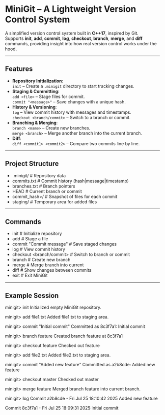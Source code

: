# MiniGit – A Lightweight Version Control System

A simplified version control system built in **C++17**, inspired by Git.  
Supports **init**, **add**, **commit**, **log**, **checkout**, **branch**, **merge**, and **diff** commands, providing insight into how real version control works under the hood.

---

## Features
- **Repository Initialization**:  
  `init` – Create a `.minigit` directory to start tracking changes.
- **Staging & Committing**:  
  `add <file>` – Stage files for commit.  
  `commit "<message>"` – Save changes with a unique hash.  
- **History & Versioning**:  
  `log` – View commit history with messages and timestamps.  
  `checkout <branch/commit>` – Switch to a branch or commit.  
- **Branching & Merging**:  
  `branch <name>` – Create new branches.  
  `merge <branch>` – Merge another branch into the current branch.  
- **Diff**:  
  `diff <commit1> <commit2>` – Compare two commits line by line.

---

## Project Structure
- .minigit/ # Repository data
- commits.txt # Commit history (hash|message|timestamp)
- branches.txt # Branch pointers
- HEAD # Current branch or commit
- commit_hash>/ # Snapshot of files for each commit
- staging/ # Temporary area for added files

---

## Commands
- init                           # Initialize repository
- add <file>                     # Stage a file
- commit "Commit message"        # Save staged changes
- log                            # View commit history
- checkout <branch/commit>       # Switch to branch or commit
- branch <name>                  # Create new branch
- merge <branch>                 # Merge branch into current
- diff <commit1> <commit2>       # Show changes between commits
- exit                           # Exit MiniGit

---

## Example Session
minigit> init
Initialized empty MiniGit repository.

minigit> add file1.txt
Added file1.txt to staging area.

minigit> commit "Initial commit"
Committed as 8c3f7a1: Initial commit

minigit> branch feature
Created branch feature at 8c3f7a1

minigit> checkout feature
Checked out feature

minigit> add file2.txt
Added file2.txt to staging area.

minigit> commit "Added new feature"
Committed as a2b8cde: Added new feature

minigit> checkout master
Checked out master

minigit> merge feature
Merged branch feature into current branch.

minigit> log
Commit a2b8cde - Fri Jul 25 18:10:42 2025
    Added new feature

Commit 8c3f7a1 - Fri Jul 25 18:09:31 2025
    Initial commit

